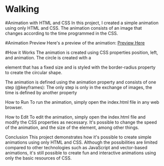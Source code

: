 # Walking

#Animation with HTML and CSS
In this project, I created a simple animation using only HTML and CSS. 
The animation consists of an image that changes according to the time programmed in the CSS.

#Animation Preview
Here's a preview of the animation:
<a href="#">Preview Here</a>

#How it Works
The animation is created using CSS properties position, left, and animation. The circle is created with a <div>
element that has a fixed size and is styled with the border-radius property to create the circular shape.

The animation is defined using the animation property and consists of one step (@keyframes): 
The only step is only in the exchange of images, the time is defined by another property

How to Run
To run the animation, simply open the index.html file in any web browser.

How to Edit
To edit the animation, simply open the index.html file and modify the CSS properties as necessary. 
It's possible to change the speed of the animation, and the size of the element, among other things.

Conclusion
This project demonstrates how it's possible to create simple animations using only HTML and CSS. Although the possibilities are limited compared to other technologies such as JavaScript and vector-based animations, 
it's still possible to create fun and interactive animations using only the basic resources of CSS.
